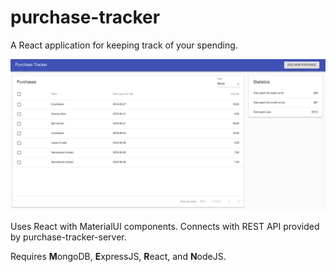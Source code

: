 # purchase-tracker

A React application for keeping track of your spending. 

![yay](./images/yay.png?raw=true "Yay")

Uses React with MaterialUI components.
Connects with REST API provided by purchase-tracker-server.

Requires **M**ongoDB, **E**xpressJS, **R**eact, and **N**odeJS.
